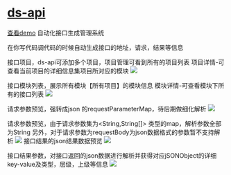 # <a href="http://api.cloudon.top/ds-api/bc/project/projects" target="_blank">ds-api</a>
<a href="http://api.cloudon.top/ds-api/bc/project/projects">查看demo</a>
自动化接口生成管理系统

在你写代码调代码的时候自动生成接口的地址，请求，结果等信息

接口项目，ds-api可添加多个项目，项目管理可看到所有的项目列表
项目详情-可查看当前项目的详细信息集项目所对应的模块
![](https://github.com/syifeng/ysf-api/blob/master/img/img-6.png)


接口模块列表，展示所有模块【所有项目】的模块信息
模块详情-可查看模块下所有的接口列表
![](https://github.com/syifeng/ysf-api/blob/master/img/img-7.png)


请求参数预览，强转成json 的requestParameterMap，待后期做细化解析
![](https://github.com/syifeng/ysf-api/blob/master/img/img-5.png)

请求参数预览，由于请求参数集为<String,String[]> 类型的map，解析参数全部为String
另外，对于请求参数为requestBody为json数据格式的参数暂不支持解析
![](https://github.com/syifeng/ysf-api/blob/master/img/img-4.png)
接口结果的json结果数据预览
![](https://github.com/syifeng/ysf-api/blob/master/img/img-3.png)

接口结果参数，对接口返回的json数据进行解析并获得对应jSONObject的详细key-value及类型，层级，上级等信息
![](https://github.com/syifeng/ysf-api/blob/master/img/img-1.png)








